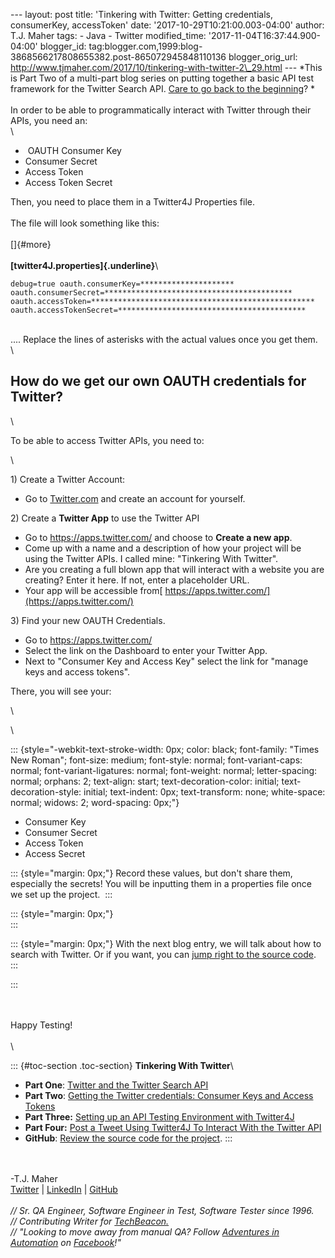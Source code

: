 \-\-- layout: post title: \'Tinkering with Twitter: Getting credentials,
consumerKey, accessToken\' date: \'2017-10-29T10:21:00.003-04:00\'
author: T.J. Maher tags: - Java - Twitter modified\_time:
\'2017-11-04T16:37:44.900-04:00\' blogger\_id:
tag:blogger.com,1999:blog-3868566217808655382.post-865072945848110136
blogger\_orig\_url:
http://www.tjmaher.com/2017/10/tinkering-with-twitter-2\_29.html \-\--
*This is Part Two of a multi-part blog series on putting together a
basic API test framework for the Twitter Search API. [Care to go back to
the
beginning](http://www.tjmaher.com/2017/10/tinkering-with-twitter-1.html)? *\
\
In order to be able to programmatically interact with Twitter through
their APIs, you need an:\
\

-    OAUTH Consumer Key
-   Consumer Secret
-   Access Token
-   Access Token Secret 

Then, you need to place them in a Twitter4J Properties file.\
\
The file will look something like this:\
\
[]{#more}\
\
**[twitter4J.properties]{.underline}**\

``` {style="background: #f0f0f0; border: 1px dashed #cccccc; color: black; font-family: "arial"; font-size: 12px; height: auto; line-height: 20px; overflow: auto; padding: 0px; text-align: left; width: 99%;"}
debug=true oauth.consumerKey=*********************
oauth.consumerSecret=****************************************** 
oauth.accessToken=**************************************************
oauth.accessTokenSecret=******************************************  
```

\
\.... Replace the lines of asterisks with the actual values once you get
them.\
\

<div>

**How do we get our own OAUTH credentials for Twitter?**
--------------------------------------------------------

</div>

<div>

\

</div>

<div>

To be able to access Twitter APIs, you need to:

</div>

<div>

\

</div>

<div>

1\) Create a Twitter Account: 

</div>

<div>

-   Go to [Twitter.com](http://twitter.com/) and create an account for
    yourself. 

<div>

2\) Create a **Twitter App** to use the Twitter API

</div>

</div>

<div>

-   Go to <https://apps.twitter.com/> and choose to **Create a new
    app**.
-   Come up with a name and a description of how your project will be
    using the Twitter APIs. I called mine: \"Tinkering With Twitter\".
-   Are you creating a full blown app that will interact with a website
    you are creating? Enter it here. If not, enter a placeholder URL. 
-   Your app will be accessible
    from[ https://apps.twitter.com/](https://apps.twitter.com/)

</div>

<div>

3\) Find your new OAUTH Credentials.

</div>

<div>

-   Go to <https://apps.twitter.com/>
-   Select the link on the Dashboard to enter your Twitter App.
-   Next to \"Consumer Key and Access Key\" select the link for \"manage
    keys and access tokens\". 

<div>

There, you will see your:

</div>

</div>

\

<div>

</div>

\

::: {style="-webkit-text-stroke-width: 0px; color: black; font-family: "Times New Roman"; font-size: medium; font-style: normal; font-variant-caps: normal; font-variant-ligatures: normal; font-weight: normal; letter-spacing: normal; orphans: 2; text-align: start; text-decoration-color: initial; text-decoration-style: initial; text-indent: 0px; text-transform: none; white-space: normal; widows: 2; word-spacing: 0px;"}
-   Consumer Key
-   Consumer Secret
-   Access Token
-   Access Secret

<div>

::: {style="margin: 0px;"}
Record these values, but don\'t share them, especially the secrets! You
will be inputting them in a properties file once we set up the project. 
:::

::: {style="margin: 0px;"}
\
:::

::: {style="margin: 0px;"}
With the next blog entry, we will talk about how to search with Twitter.
Or if you want, you can [jump right to the source
code](https://github.com/tjmaher/tinkeringWithTwitter/). 
:::

</div>
:::

\
\
Happy Testing!\
\
\

<div>

::: {#toc-section .toc-section}
**Tinkering With Twitter**\

-   **Part One**: [Twitter and the Twitter Search
    API](http://www.tjmaher.com/2017/10/tinkering-with-twitter-1.html)
-   **Part Two**: [Getting the Twitter credentials: Consumer Keys and
    Access
    Tokens](http://www.tjmaher.com/2017/10/tinkering-with-twitter-2_29.html)
-   **Part Three:** [Setting up an API Testing Environment with
    Twitter4J](http://www.tjmaher.com/2017/11/tinkering-with-twitter-3.html)
-   **Part Four:** [Post a Tweet Using Twitter4J To Interact With the
    Twitter
    API](http://www.tjmaher.com/2017/11/tinkering-with-twitter-4.html)
-   **GitHub**: [Review the source code for the
    project](https://github.com/tjmaher/tinkeringWithTwitter/).
:::

</div>

\
\
-T.J. Maher\
[Twitter](https://twitter.com/tjmaher1) \| [LinkedIn](https://www.linkedin.com/in/tjmaher1) \| [GitHub](https://github.com/tjmaher)\
\
*// Sr. QA Engineer, Software Engineer in Test, Software Tester since
1996.\
// Contributing Writer
for [TechBeacon.](http://techbeacon.com/contributors/thomas-maher)\
// \"Looking to move away from manual QA? Follow [Adventures in
Automation](http://www.tjmaher.com/) on
[Facebook](https://www.facebook.com/AdventuresInAutomation/)!\"*
